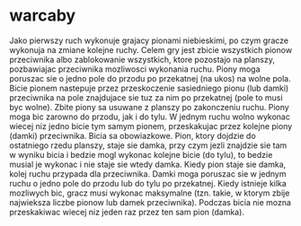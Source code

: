 # warcaby
Jako pierwszy ruch wykonuje grajacy pionami niebieskimi, po czym gracze wykonuja na zmiane kolejne ruchy.
Celem gry jest zbicie wszystkich pionow przeciwnika albo zablokowanie wszystkich, ktore pozostajo na planszy, pozbawiajac przeciwnika mozliwosci wykonania ruchu.
Piony moga poruszac sie o jedno pole do przodu po przekatnej (na ukos) na wolne pola.
Bicie pionem nastepuje przez przeskoczenie sasiedniego pionu (lub damki) przeciwnika na pole znajdujace sie tuz za nim po przekatnej (pole to musi byc wolne). Zbite piony sa usuwane z planszy po zakonczeniu ruchu.
Piony moga bic zarowno do przodu, jak i do tylu.
W jednym ruchu wolno wykonac wiecej niz jedno bicie tym samym pionem, przeskakujac przez kolejne piony (damki) przeciwnika.
Bicia sa obowiazkowe.
Pion, ktory dojdzie do ostatniego rzedu planszy, staje sie damka, przy czym jezli znajdzie sie tam w wyniku bicia i bedzie mogl wykonac kolejne bicie (do tylu), to bedzie musial je wykonac i nie staje sie wtedy damka.
Kiedy pion staje sie damka, kolej ruchu przypada dla przeciwnika.
Damki moga poruszac sie w jednym ruchu o jedno pole do przodu lub do tylu po przekatnej.
Kiedy istnieje kilka mozliwych bic, gracz musi wykonac maksymalne (tzn. takie, w ktorym zbije najwieksza liczbe pionow lub damek przeciwnika).
Podczas bicia nie mozna przeskakiwac wiecej niz jeden raz przez ten sam pion (damka).
